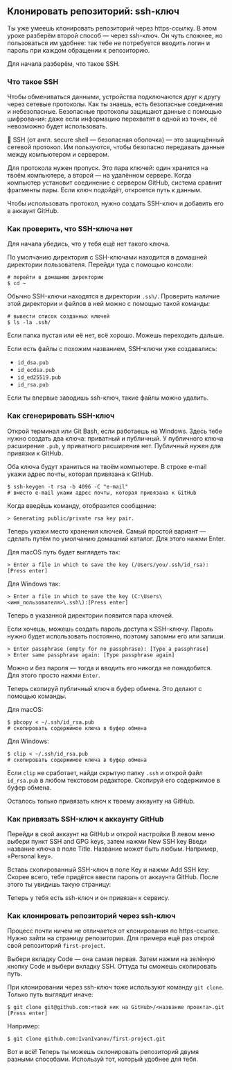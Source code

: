 ## Клонировать репозиторий: ssh-ключ

Ты уже умеешь клонировать репозиторий через https-ссылку. В этом уроке разберём второй способ — через ssh-ключ. Он чуть сложнее, но пользоваться им удобнее: так тебе не потребуется вводить логин и пароль при каждом обращении к репозиторию.

Для начала разберём, что такое SSH.


### Что такое SSH

Чтобы обмениваться данными, устройства подключаются друг к другу через сетевые протоколы. Как ты знаешь, есть безопасные соединения и небезопасные. Безопасные протоколы защищают данные с помощью шифрования: даже если информацию перехватят в одной из точек, её невозможно будет использовать.

📌 SSH (от англ. secure shell ― безопасная оболочка) ― это защищённый сетевой протокол. Им пользуются, чтобы безопасно передавать данные между компьютером и сервером.

Для протокола нужен пропуск. Это пара ключей: один хранится на твоём компьютере, а второй — на удалённом сервере. Когда компьютер установит соединение с сервером GitHub, система сравнит фрагменты пары. Если ключ подойдёт, откроется путь к данным.

Чтобы использовать протокол, нужно создать SSH-ключ и добавить его в аккаунт GitHub.


### Как проверить, что SSH-ключа нет

Для начала убедись, что у тебя ещё нет такого ключа.

По умолчанию директория с SSH-ключами находится в домашней директории пользователя. Перейди туда с помощью консоли:
```
# перейти в домашнюю директорию
$ cd ~ 
```

Обычно SSH-ключи находятся в директории `.ssh/`. Проверить наличие этой директории и файлов в ней можно с помощью такой команды:
```
# вывести список созданных ключей
$ ls -la .ssh/ 
```

Если папка пустая или её нет, всё хорошо. Можешь переходить дальше.

Если есть файлы с похожим названием, SSH-ключи уже создавались:

- `id_dsa.pub`
- `id_ecdsa.pub`
- `id_ed25519.pub`
- `id_rsa.pub`

Если ты впервые заводишь ssh-ключ, такие файлы можно удалить.


### Как сгенерировать SSH-ключ

Открой терминал или Git Bash, если работаешь на Windows. Здесь тебе нужно создать два ключа: приватный и публичный. У публичного ключа расширение `.pub`, у приватного расширения нет. Публичный нужен для привязки к GitHub.

Оба ключа будут храниться на твоём компьютере. В строке e-mail укажи адрес почты, которая привязана к GitHub.
```
$ ssh-keygen -t rsa -b 4096 -C "e-mail"
# вместо e-mail укажи адрес почты, которая привязана к GitHub 
```

Когда введёшь команду, отобразится сообщение:
```
> Generating public/private rsa key pair. 
```

Теперь укажи место хранения ключей. Самый простой вариант — сделать путём по умолчанию домашний каталог. Для этого нажми Enter.

Для macOS путь будет выглядеть так:
```
> Enter a file in which to save the key (/Users/you/.ssh/id_rsa): [Press enter] 
```

Для Windows так:
```
> Enter a file in which to save the key (C:\Users\<имя_пользователя>\.ssh\):[Press enter] 
```

Теперь в указанной директории появится пара ключей.

Если хочешь, можешь создать пароль доступа к SSH-ключу. Пароль нужно будет использовать постоянно, поэтому запомни его или запиши.
```
> Enter passphrase (empty for no passphrase): [Type a passphrase]
> Enter same passphrase again: [Type passphrase again] 
```

Можно и без пароля — тогда и вводить его никогда не понадобится. Для этого просто нажми `Enter`.

Теперь скопируй публичный ключ в буфер обмена. Это делают с помощью команды.

Для macOS:
```
$ pbcopy < ~/.ssh/id_rsa.pub
# скопировать содержимое ключа в буфер обмена 
```

Для Windows:
```
$ clip < ~/.ssh/id_rsa.pub
# скопировать содержимое ключа в буфер обмена 
```

Если `clip` не сработает, найди скрытую папку `.ssh` и открой файл `id_rsa.pub` в любом текстовом редакторе. Скопируй его содержимое в буфер обмена.

Осталось только привязать ключ к твоему аккаунту на GitHub.


### Как привязать SSH-ключ к аккаунту GitHub

Перейди в свой аккаунт на GitHub и открой настройки
В левом меню выбери пункт SSH and GPG keys, затем нажми New SSH key
Введи название ключа в поле Title. Название может быть любым. Например, «Personal key».

Вставь скопированный SSH-ключ в поле Key и нажми Add SSH key:
Скорее всего, тебе придётся ввести пароль от аккаунта GitHub. После этого ты увидишь такую страницу:

Теперь у тебя есть ssh-ключ и он привязан к сервису.


### Как клонировать репозиторий через ssh-ключ

Процесс почти ничем не отличается от клонирования по https-ссылке. Нужно зайти на страницу репозитория. Для примера ещё раз открой свой репозиторий `first-project`.

Выбери вкладку Code — она самая первая. Затем нажми на зелёную кнопку Code и выбери вкладку SSH. Оттуда ты сможешь скопировать путь.

При клонировании через ssh-ключ тоже используют команду `git clone`. Только путь выглядит иначе:
```
$ git clone git@github.com:<твой ник на GitHub>/<название проекта>.git [Press enter] 
```

Например:
```
$ git clone github.com:IvanIvanov/first-project.git 
```

Вот и всё! Теперь ты можешь склонировать репозиторий двумя разными способами. Используй тот, который удобнее для тебя.